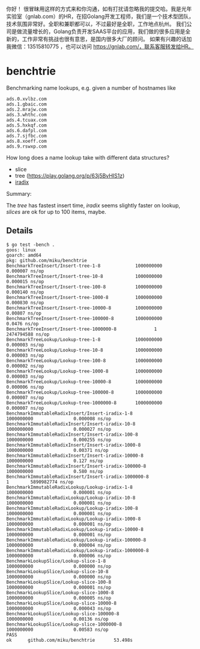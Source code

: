 你好！
很冒昧用这样的方式来和你沟通，如有打扰请忽略我的提交哈。我是光年实验室（gnlab.com）的HR，在招Golang开发工程师，我们是一个技术型团队，技术氛围非常好。全职和兼职都可以，不过最好是全职，工作地点杭州。
我们公司是做流量增长的，Golang负责开发SAAS平台的应用，我们做的很多应用是全新的，工作非常有挑战也很有意思，是国内很多大厂的顾问。
如果有兴趣的话加我微信：13515810775  ，也可以访问 https://gnlab.com/，联系客服转发给HR。
# benchtrie

Benchmarking name lookups, e.g. given a number of hostnames like

```shell
ads.0.xvlbz.com
ads.1.gbaic.com
ads.2.mrajw.com
ads.3.whthc.com
ads.4.tcuax.com
ads.5.hxkqf.com
ads.6.dafpl.com
ads.7.sjfbc.com
ads.8.xoeff.com
ads.9.rswxp.com
```

How long does a name lookup take with different data structures?

* slice
* tree (https://play.golang.org/p/63j5BvHIS1z)
* [iradix](https://github.com/hashicorp/go-immutable-radix)

Summary:

The *tree* has fastest insert time, *iradix* seems slightly faster on lookup,
*slices* are ok for up to 100 items, maybe.

## Details

```shell
$ go test -bench .
goos: linux
goarch: amd64
pkg: github.com/miku/benchtrie
BenchmarkTreeInsert/Insert-tree-1-8             1000000000               0.000007 ns/op
BenchmarkTreeInsert/Insert-tree-10-8            1000000000               0.000015 ns/op
BenchmarkTreeInsert/Insert-tree-100-8           1000000000               0.000140 ns/op
BenchmarkTreeInsert/Insert-tree-1000-8          1000000000               0.000830 ns/op
BenchmarkTreeInsert/Insert-tree-10000-8         1000000000               0.00807 ns/op
BenchmarkTreeInsert/Insert-tree-100000-8        1000000000               0.0476 ns/op
BenchmarkTreeInsert/Insert-tree-1000000-8              1        2474794588 ns/op
BenchmarkTreeLookup/Lookup-tree-1-8             1000000000               0.000003 ns/op
BenchmarkTreeLookup/Lookup-tree-10-8            1000000000               0.000003 ns/op
BenchmarkTreeLookup/Lookup-tree-100-8           1000000000               0.000002 ns/op
BenchmarkTreeLookup/Lookup-tree-1000-8          1000000000               0.000003 ns/op
BenchmarkTreeLookup/Lookup-tree-10000-8         1000000000               0.000006 ns/op
BenchmarkTreeLookup/Lookup-tree-100000-8        1000000000               0.000007 ns/op
BenchmarkTreeLookup/Lookup-tree-1000000-8       1000000000               0.000007 ns/op
BenchmarkImmutableRadixInsert/Insert-iradix-1-8                 1000000000               0.000008 ns/op
BenchmarkImmutableRadixInsert/Insert-iradix-10-8                1000000000               0.000027 ns/op
BenchmarkImmutableRadixInsert/Insert-iradix-100-8               1000000000               0.000255 ns/op
BenchmarkImmutableRadixInsert/Insert-iradix-1000-8              1000000000               0.00371 ns/op
BenchmarkImmutableRadixInsert/Insert-iradix-10000-8             1000000000               0.127 ns/op
BenchmarkImmutableRadixInsert/Insert-iradix-100000-8            1000000000               0.580 ns/op
BenchmarkImmutableRadixInsert/Insert-iradix-1000000-8                  1        5890982774 ns/op
BenchmarkImmutableRadixLookup/Lookup-iradix-1-8                 1000000000               0.000001 ns/op
BenchmarkImmutableRadixLookup/Lookup-iradix-10-8                1000000000               0.000001 ns/op
BenchmarkImmutableRadixLookup/Lookup-iradix-100-8               1000000000               0.000001 ns/op
BenchmarkImmutableRadixLookup/Lookup-iradix-1000-8              1000000000               0.000001 ns/op
BenchmarkImmutableRadixLookup/Lookup-iradix-10000-8             1000000000               0.000001 ns/op
BenchmarkImmutableRadixLookup/Lookup-iradix-100000-8            1000000000               0.000004 ns/op
BenchmarkImmutableRadixLookup/Lookup-iradix-1000000-8           1000000000               0.000006 ns/op
BenchmarkLookupSlice/Lookup-slice-1-8                           1000000000               0.000000 ns/op
BenchmarkLookupSlice/Lookup-slice-10-8                          1000000000               0.000000 ns/op
BenchmarkLookupSlice/Lookup-slice-100-8                         1000000000               0.000001 ns/op
BenchmarkLookupSlice/Lookup-slice-1000-8                        1000000000               0.000005 ns/op
BenchmarkLookupSlice/Lookup-slice-10000-8                       1000000000               0.000043 ns/op
BenchmarkLookupSlice/Lookup-slice-100000-8                      1000000000               0.00136 ns/op
BenchmarkLookupSlice/Lookup-slice-1000000-8                     1000000000               0.00583 ns/op
PASS
ok      github.com/miku/benchtrie       53.498s
```
